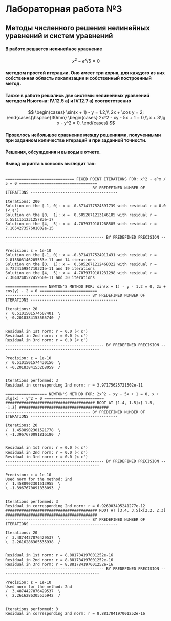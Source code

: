 # Лабораторная работа №3
## Методы численного решения нелинейных уравнений и систем уравнений


#### В работе решается нелинейное уравнение 
$$x^2 - e^x / 5 = 0$$
#### методом простой итерации. Оно имеет три корня, для каждого из них собственная область локализации и собственный построенный метод.


#### Также в работе решались две системы нелинейных уравнений методом Ньютона: **IV.12.5 а)** и **IV.12.7 а)** соответственно
$$
	\begin{cases}
		\sin(x + 1) - y = 1.2,\\
		2x + \cos y = 2;
	\end{cases}\hspace{30mm}
	\begin{cases}
		2x^2 - xy - 5x + 1 = 0,\\
		x + 3\lg x - y^2 = 0.
	\end{cases}
$$

#### Провелось небольшое сравнение между решениями, полученными при заданном количестве итераций и при заданной точности.

#### Решения, обсуждения и выводы в отчете.

#### Вывод скрипта в консоль выглядит так:
```console

============================== FIXED POINT ITERATIONS FOR: x^2 - e^x / 5 = 0 ==================================
------------------------------------- BY PREDEFINED NUMBER OF ITERATIONS --------------------------------------

Iterations: 200
Solution on the [-1, 0]: x = -0.3714177524591739 with residual r = 0.0 (< εᶠ)
Solution on the [0,  1]: x =  0.6052671213146185 with residual r = 5.551115123125783e-17
Solution on the [4,  5]: x =  4.7079379181288585 with residual r = 7.105427357601002e-15

------------------------------------------- BY PREDEFINED PRECISION -------------------------------------------

Precision: ε = 1e-10
Solution on the [-1, 0]: x = -0.3714177524911431 with residual r = 2.815803146205553e-11 and 14 iterations
Solution on the [0,  1]: x =  0.6052671212468322 with residual r = 5.722416984710321e-11 and 19 iterations
Solution on the [4,  5]: x =  4.7079379181231298 with residual r = 7.304024052245950e-11 and 30 iterations

================== NEWTON'S METHOD FOR: sin(x + 1) - y - 1.2 = 0, 2x + cos(y) - 2 = 0 =========================
------------------------------------- BY PREDEFINED NUMBER OF ITERATIONS --------------------------------------

Iterations: 20
/  0.5101501574507401  \
\ -0.2018384153565740  /


Residual in 1st norm: r = 0.0 (< εᶠ)
Residual in 2nd norm: r = 0.0 (< εᶠ)
Residual in 3rd norm: r = 0.0 (< εᶠ)
------------------------------------------- BY PREDEFINED PRECISION -------------------------------------------

Precision: ε = 1e-10
/  0.5101501574430156  \
\ -0.2018384153268059  /


Iterations performed: 3
Residual in corresponding 2nd norm: r = 3.97175625721502e-11

================== NEWTON'S METHOD FOR: 2x^2 - xy - 5x + 1 = 0, x + 3lg(x) - y^2 = 0 ==========================
####################################### ROOT AT [1.4, 1.5]x[-1.5, -1.3] #######################################
------------------------------------- BY PREDEFINED NUMBER OF ITERATIONS --------------------------------------

Iterations: 20
/  1.4588902301521778  \
\ -1.3967670091816180  /


Residual in 1st norm: r = 0.0 (< εᶠ)
Residual in 2nd norm: r = 0.0 (< εᶠ)
Residual in 3rd norm: r = 0.0 (< εᶠ)
------------------------------------------- BY PREDEFINED PRECISION -------------------------------------------

Precision: ε = 1e-10
Used norm for the method: 2nd
/  1.4588902301513955  \
\ -1.3967670091833093  /


Iterations performed: 3
Residual in corresponding 2nd norm: r = 6.926903495241277e-12
######################################## ROOT AT [3.4, 3.5]x[2.2, 2.3] ########################################
------------------------------------- BY PREDEFINED NUMBER OF ITERATIONS --------------------------------------

Iterations: 20
/  3.4874427876429537  \
\  2.2616286305535938  /


Residual in 1st norm: r = 8.881784197001252e-16
Residual in 2nd norm: r = 8.881784197001252e-16
Residual in 3rd norm: r = 8.881784197001252e-16
------------------------------------------- BY PREDEFINED PRECISION -------------------------------------------

Precision: ε = 1e-10
Used norm for the method: 2nd
/  3.4874427876429537  \
\  2.2616286305535942  /


Iterations performed: 3
Residual in corresponding 2nd norm: r = 8.881784197001252e-16

```